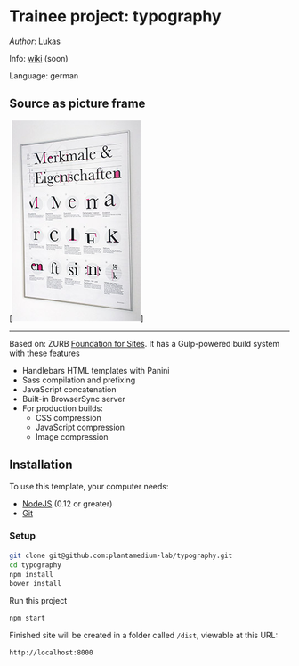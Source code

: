 # Trainee project: typography

*Author*: [Lukas](https://github.com/lsiebe)

Info: [wiki](https://github.com/plantamedium-lab/typography/wiki) (soon)

Language: german

## Source as picture frame

[![picture frame](https://raw.githubusercontent.com/plantamedium-lab/typography/master/picture-frame-preview.jpg)]

---

Based on: ZURB [Foundation for Sites](https://github.com/zurb/foundation-sites). It has a Gulp-powered build system with these features

- Handlebars HTML templates with Panini
- Sass compilation and prefixing
- JavaScript concatenation
- Built-in BrowserSync server
- For production builds:
  - CSS compression
  - JavaScript compression
  - Image compression

## Installation

To use this template, your computer needs:

- [NodeJS](https://nodejs.org/) (0.12 or greater)
- [Git](https://git-scm.com/)

### Setup

```bash
git clone git@github.com:plantamedium-lab/typography.git
cd typography
npm install
bower install
```

Run this project

```bash
npm start
```

Finished site will be created in a folder called `/dist`, viewable at this URL:

```
http://localhost:8000
```

